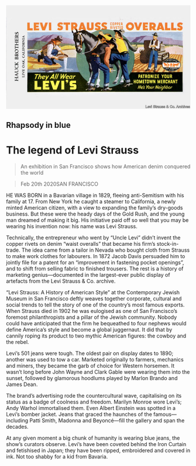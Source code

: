 ![](./images/20200222_BKP006_2.jpg)

## Rhapsody in blue

# The legend of Levi Strauss

> An exhibition in San Francisco shows how American denim conquered the world

> Feb 20th 2020SAN FRANCISCO

HE WAS BORN in a Bavarian village in 1829, fleeing anti-Semitism with his family at 17. From New York he caught a steamer to California, a newly minted American citizen, with a view to expanding the family’s dry-goods business. But these were the heady days of the Gold Rush, and the young man dreamed of making it big. His initiative paid off so well that you may be wearing his invention now: his name was Levi Strauss.

Technically, the entrepreneur who went by “Uncle Levi” didn’t invent the copper rivets on denim “waist overalls” that became his firm’s stock-in-trade. The idea came from a tailor in Nevada who bought cloth from Strauss to make work clothes for labourers. In 1872 Jacob Davis persuaded him to jointly file for a patent for an “improvement in fastening pocket openings”, and to shift from selling fabric to finished trousers. The rest is a history of marketing genius—documented in the largest-ever public display of artefacts from the Levi Strauss & Co. archive.

“Levi Strauss: A History of American Style” at the Contemporary Jewish Museum in San Francisco deftly weaves together corporate, cultural and social trends to tell the story of one of the country’s most famous exports. When Strauss died in 1902 he was eulogised as one of San Francisco’s foremost philanthropists and a pillar of the Jewish community. Nobody could have anticipated that the firm he bequeathed to four nephews would define America’s style and become a global juggernaut. It did that by cannily roping its product to two mythic American figures: the cowboy and the rebel.

Levi’s 501 jeans were tough. The oldest pair on display dates to 1890; another was used to tow a car. Marketed originally to farmers, mechanics and miners, they became the garb of choice for Western horsemen. It wasn’t long before John Wayne and Clark Gable were wearing them into the sunset, followed by glamorous hoodlums played by Marlon Brando and James Dean.

The brand’s advertising rode the countercultural wave, capitalising on its status as a badge of coolness and freedom. Marilyn Monroe wore Levi’s; Andy Warhol immortalised them. Even Albert Einstein was spotted in a Levi’s bomber jacket. Jeans that graced the haunches of the famous—including Patti Smith, Madonna and Beyoncé—fill the gallery and span the decades.

At any given moment a big chunk of humanity is wearing blue jeans, the show’s curators observe. Levi’s have been coveted behind the Iron Curtain and fetishised in Japan; they have been ripped, embroidered and covered in ink. Not too shabby for a kid from Bavaria.